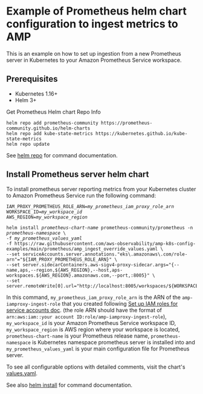 # Example of Prometheus helm chart configuration to ingest metrics to AMP

This is an example on how to set up ingestion from a new Prometheus server in Kubernetes to your Amazon Prometheus Service workspace.

## Prerequisites

- Kubernetes 1.16+
- Helm 3+

Get Prometheus Helm chart Repo Info
```
helm repo add prometheus-community https://prometheus-community.github.io/helm-charts
helm repo add kube-state-metrics https://kubernetes.github.io/kube-state-metrics
helm repo update
```
See [helm repo](https://helm.sh/docs/helm/helm_repo/) for command documentation.

## Install Prometheus server helm chart

To install prometheus server reporting metrics from your Kubernetes cluster to Amazon Prometheus Service run the following command:

<pre><code>IAM_PROXY_PROMETHEUS_ROLE_ARN=<i>my_prometheus_iam_proxy_role_arn</i>
WORKSPACE_ID=<i>my_workspace_id</i>
AWS_REGION=<i>my_workspace_region</i>

helm install <i>prometheus-chart-name</i> prometheus-community/prometheus -n <i>prometheus-namespace</i> \
-f <i>my_prometheus_values_yaml</i>
-f https://raw.githubusercontent.com/aws-observability/amp-k8s-config-examples/main/prometheus/amp_ingest_override_values.yaml \
--set serviceAccounts.server.annotations."eks\.amazonaws\.com/role-arn"="${IAM_PROXY_PROMETHEUS_ROLE_ARN}" \
--set server.sidecarContainers.aws-sigv4-proxy-sidecar.args="{--name,aps,--region,${AWS_REGION},--host,aps-workspaces.${AWS_REGION}.amazonaws.com,--port,:8005}" \
--set server.remoteWrite[0].url="http://localhost:8005/workspaces/${WORKSPACE_ID}/api/v1/remote_write"
</code></pre>

In this command, `my_prometheus_iam_proxy_role_arn` is the ARN of the `amp-iamproxy-ingest-role` that you created following [Set up IAM roles for service accounts doc](https://docs.aws.amazon.com/prometheus/latest/userguide/AMP-onboard-ingest-metrics-existing-Prometheus.html#AMP-onboard-existing-Prometheus-IRSA). (the role ARN should have the format of `arn:aws:iam::your account ID:role/amp-iamproxy-ingest-role`), `my_workspace_id` is your Amazon Prometheus Service workspace ID, `my_workspace_region` is AWS region where your workspace is located,
`prometheus-chart-name` is your Prometheus release name,
`prometheus-namespace` is Kubernetes namespace prometheus server is installed into and `my_prometheus_values_yaml` is your main configuration file for Prometheus server.

To see all configurable options with detailed comments, visit the chart's [values.yaml](https://github.com/prometheus-community/helm-charts/blob/main/charts/prometheus/values.yaml).

See also [helm install](https://helm.sh/docs/helm/helm_install/) for command documentation.
